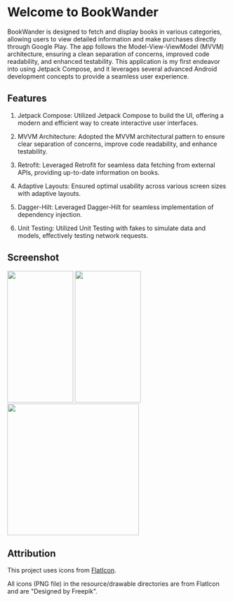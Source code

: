 # **Welcome to BookWander**

BookWander is designed to fetch and display books in various categories, allowing users to view detailed information and make purchases directly through Google Play. The app follows the Model-View-ViewModel (MVVM) architecture, ensuring a clean separation of concerns, improved code readability, and enhanced testability. This application is my first endeavor into using Jetpack Compose, and it leverages several advanced Android development concepts to provide a seamless user experience.

## Features
1. Jetpack Compose: Utilized Jetpack Compose to build the UI, offering a modern and efficient way to create interactive user interfaces.
   
2. MVVM Architecture: Adopted the MVVM architectural pattern to ensure clear separation of concerns, improve code readability, and enhance testability.
   
3. Retrofit: Leveraged Retrofit for seamless data fetching from external APIs, providing up-to-date information on books.
   
4. Adaptive Layouts: Ensured optimal usability across various screen sizes with adaptive layouts.
   
6. Dagger-Hilt: Leveraged Dagger-Hilt for seamless implementation of dependency injection.
   
7. Unit Testing: Utilized Unit Testing with fakes to simulate data and models, effectively testing network requests.

## Screenshot
<p float="left">
  <img src="https://github.com/acrrafe/BookWander/assets/116049517/31b722f0-2e94-4b0b-a12d-9eafdbf5ef47" width="150", height="300" /> 
  <img src="https://github.com/acrrafe/BookWander/assets/116049517/d0a9dbe4-e76a-48f1-b2b8-bf61ce16ea6e" width="150", height="300" />
  <img src="https://github.com/acrrafe/NewsApp/assets/116049517/0b7b8f71-1313-48af-8a16-3620c6eec50d" width="300", height="300" />
</p>


## Attribution

This project uses icons from [FlatIcon](https://www.flaticon.com/).

All icons (PNG file) in the resource/drawable directories are from FlatIcon and are "Designed by Freepik".
